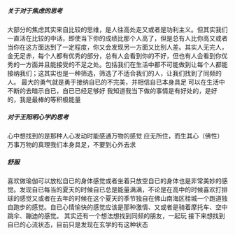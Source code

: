 ##### 关于对于焦虑的思考
大部分的焦虑其实来自比较的思维，是人往高处走又或者是功利主义。但其实我们一直活在比较的中话，即使当下你的成绩比那个人高了，但是总有人比你高又或者当你在这方面达到了一定程度，你又会发现另一方面又比别人差。其实人无完人，金无足赤，每个人都有优秀的部分，总有人会看到你的不好，但也有人会看到你优秀的一方面并且能接受的不足之处。包括我们在生活中都不可能做到让每个人都能接纳我们；这其实也是一种筛选，筛选了不适合我们的人，让我们找到了同频的人。
最大的勇气就是勇于接纳自已的不完美，并相信自已本身具足
可以在生活中不断的去暗示自已，自已已经足够好
我知道我当下做的事情是有好处的，是好的，我是最棒的等积极能量
##### 对于王阳明心学的思考
心中想找到的是那种人心发动时能感通万物的感觉
应无所住，而生其心（佛性）
万事万物的真理我们本身具足，不要到心外去求
##### 舒服
喜欢做瑜伽可以放松自已的身体感觉或者坐着只放空自已的身体也是非常美妙的感觉。发现自已每当的夏天的时候自已总是能量满满，不论是在高中的时候喜欢打排球的感觉又或者在去年的时候在这个夏天的季节独自在佛山南海区桂城一个跑道独自跑步的感觉。自已心情愉快的感觉应该是那种激情、又或者是骑着摩托车、空中跳伞、蹦迪的感觉。
其实还有一个想法想找到同频的朋友，一起玩
接下来想找到自已的心流状态，目前只是发现在玄学的有这种状态
